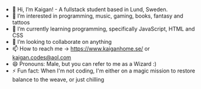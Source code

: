 - 👋 Hi, I’m Kaigan! - A fullstack student based in Lund, Sweden.
- 👀 I’m interested in programming, music, gaming, books, fantasy and tattoos
- 🌱 I’m currently learning programming, specifically JavaScript, HTML and CSS
- 💞️ I’m looking to collaborate on anything
- 📫 How to reach me -> https://www.kaiganhome.se/ or kaigan.codes@aol.com
- 😄 Pronouns: Male, but you can refer to me as a Wizard :)
- ⚡ Fun fact: When I'm not coding, I'm either on a magic mission to restore balance to the weave, or just chilling

<!---
kaigan94/kaigan94 is a ✨ special ✨ repository because its `README.md` (this file) appears on your GitHub profile.
You can click the Preview link to take a look at your changes.
--->
